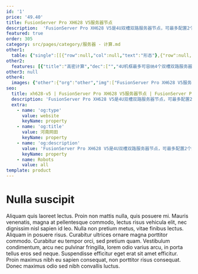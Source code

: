 ```yaml
---
id: '1'
price: '49.40'
title: FusionServer Pro XH628 V5服务器节点
description:  'FusionServer Pro XH628 V5是4U双槽双路服务器节点，可最多配置2个2.5英寸和12个2.5英寸或3.5英寸SAS/SATA/SSD硬盘，兼具高密计算和海量存储能力。'
featured: true
order: 305
category: src/pages/category/服务器 - 计算.md
other1: 
  table: {"single":[[{"row":null,"col":null,"text":"形态"},{"row":null,"col":null,"text":"4U双路存储型计算节点"}],[{"row":null,"col":null,"text":"处理器"},{"row":null,"col":null,"text":"2个第一代英特尔®至强®可扩展处理3100/4100/5100/6100/8100系列，最高165W\n2个第二代英特尔®至强®可扩展处理3200/4200/5200/6200/8200系列，最高165W"}],[{"row":null,"col":null,"text":"内存插槽"},{"row":null,"col":null,"text":"16个DDR4 DIMM插槽，最高2933MT/s，内存容量可达1TB（配置64GB内存）\n支持4条2666MT/s英特尔®傲腾™持久内存100系列作为易失或者非易失存储和8条DDR4内存搭配使用，内存容量可达2.5TB（配置512GB傲腾™持久内存和128GB DDR4内存）"}],[{"row":null,"col":null,"text":"本地存储"},{"row":null,"col":null,"text":"前置2个2.5\"SAS/SATA硬盘（可选），内置12个3.5\" SAS/SATA硬盘\n2个M.2 SATA SSD"}],[{"row":null,"col":null,"text":"RAID支持"},{"row":null,"col":null,"text":"RAID 0, 1, 10, 5, 50, 6, 60\n支持超级电容掉电保护"}],[{"row":null,"col":null,"text":"板载网络"},{"row":null,"col":null,"text":"2*GE+2*10GE"}],[{"row":null,"col":null,"text":"PCIe扩展"},{"row":null,"col":null,"text":"前置面板:最多支持2个PCIe 3.0 x16 半高半长插槽\n后置机框: 2个PCIe 3.0 x8 半高半长插槽"}],[{"row":null,"col":null,"text":"管理"},{"row":null,"col":null,"text":"• 华为iBMC芯片集成1个专用管理GE网口，提供全面的故障诊断、自动化运维、硬件安全加固等管理特性\n• iBMC支持Redﬁsh、SNMP、IPMI2.0等标准接口；提供基于HTML5/VNC KVM的远程管理界面；支持免CD部署和Agentless特性简化管理复杂度\n• 可选配华为FusionDirector管理软件，提供无状态计算、OS批量部署、固件自动升级等高级管理特性，实现全生命周期智能化、自动化管理"}],[{"row":null,"col":null,"text":"操作系统"},{"row":null,"col":null,"text":"Microsoft Windows Sever、Red Hat Enterprise Linux、SUSE Linux Enterprise Serve，CentOS、Citrix XenServer、Vmware ESXi等"}],[{"row":null,"col":null,"text":"工作温度"},{"row":null,"col":null,"text":"5ºC - 40ºC"}],[{"row":null,"col":null,"text":"尺寸(宽x深x高)"},{"row":null,"col":null,"text":"109mm x 745mm x 166mm"}]]}
other2:
  features: [{"title":"高密计算","dec":["","4U机框最多可容纳4个双槽双路服务器节点",""]},{"title":"海量存储","dec":["","每个计算节点支持最多2个2.5英寸和12个2.5英寸或3.5英寸SAS/SATA/SSD硬盘",""]},{"title":"简化管理","dec":["","支持多节点汇聚管理模式，减少75%的管理网线数量，提升管理效率",""]}]
other3: null
other4:
  images: {"other":{"org":"other","img":["FusionServer Pro XH628 V5服务器节点.png"]}}
seo:
  title: xh628-v5 | FusionServer Pro XH628 V5服务器节点 | FusionServer Pro高密服务器 | FusionServer Pro智能服务器 | 服务器 - 计算 | 数据中心
  description: 'FusionServer Pro XH628 V5是4U双槽双路服务器节点，可最多配置2个2.5英寸和12个2.5英寸或3.5英寸SAS/SATA/SSD硬盘，兼具高密计算和海量存储能力。'
  extra:
    - name: 'og:type'
      value: website
      keyName: property
    - name: 'og:title'
      value: 河南网田
      keyName: property
    - name: 'og:description'
      value: 'FusionServer Pro XH628 V5是4U双槽双路服务器节点，可最多配置2个2.5英寸和12个2.5英寸或3.5英寸SAS/SATA/SSD硬盘，兼具高密计算和海量存储能力。'
      keyName: property
    - name: Robots
      value: all
template: product
---
```


# Nulla suscipit

Aliquam quis laoreet lectus. Proin non mattis nulla, quis posuere mi. Mauris venenatis, magna at pellentesque commodo, lectus risus vehicula elit, nec dignissim nisl sapien id leo. Nulla non pretium metus, vitae finibus lectus. Aliquam in posuere risus. Curabitur ultrices ornare magna porttitor commodo. Curabitur eu tempor orci, sed pretium quam. Vestibulum condimentum, arcu nec pulvinar fringilla, lorem odio varius arcu, in porta tellus eros sed neque. Suspendisse efficitur eget erat sit amet efficitur. Proin maximus nibh eu sapien consequat, non porttitor risus consequat. Donec maximus odio sed nibh convallis luctus.